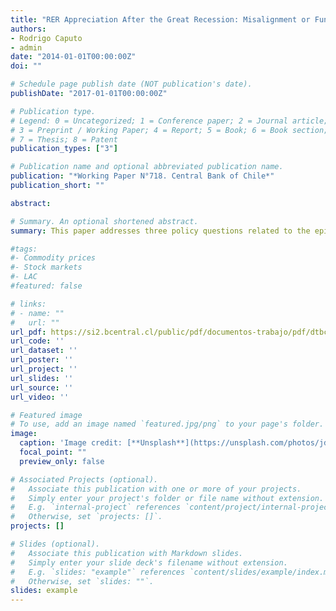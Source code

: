 ```yaml
---
title: "RER Appreciation After the Great Recession: Misalignment or Fundamental Correction?"
authors:
- Rodrigo Caputo
- admin
date: "2014-01-01T00:00:00Z"
doi: ""

# Schedule page publish date (NOT publication's date).
publishDate: "2017-01-01T00:00:00Z"

# Publication type.
# Legend: 0 = Uncategorized; 1 = Conference paper; 2 = Journal article;
# 3 = Preprint / Working Paper; 4 = Report; 5 = Book; 6 = Book section;
# 7 = Thesis; 8 = Patent
publication_types: ["3"]

# Publication name and optional abbreviated publication name.
publication: "*Working Paper N°718. Central Bank of Chile*"
publication_short: ""

abstract: 

# Summary. An optional shortened abstract.
summary: This paper addresses three policy questions related to the episodes of real exchange rate (RER) appreciation in the aftermath of the 2008-09 global financial crisis. First, we determine the extent to which recent movements in RER, in several countries, are driven by changes in RER determinants (fundamentals) and correction of past misalignments or if they constitute a movement away from equilibrium (i.e. a misalignment itself). Second, we quantify the importance of non-fundamental variables such as the interest rate differential, the rate of growth of foreign reserves and credit growth in affecting the RER short-run dynamics. Third, we assess the impact of the exchange rate regime on the RER speed adjustment, distinguishing between emerging and developed economies. We conclude that countries that experienced a significant RER appreciation, in the aftermath of the 2009 crises, were undervalued before the crisis hit. In this context, movements in the RER after the crisis were driven by correction of past misalignments as well as a reaction to movements in economic fundamentals. Finally, emerging economies with less flexible exchange rate regimes show a slower speed of RER adjustment towards its long-run equilibrium.

#tags:
#- Commodity prices
#- Stock markets
#- LAC
#featured: false

# links:
# - name: ""
#   url: ""
url_pdf: https://si2.bcentral.cl/public/pdf/documentos-trabajo/pdf/dtbc718.pdf
url_code: ''
url_dataset: ''
url_poster: ''
url_project: ''
url_slides: ''
url_source: ''
url_video: ''

# Featured image
# To use, add an image named `featured.jpg/png` to your page's folder. 
image:
  caption: 'Image credit: [**Unsplash**](https://unsplash.com/photos/jdD8gXaTZsc)'
  focal_point: ""
  preview_only: false

# Associated Projects (optional).
#   Associate this publication with one or more of your projects.
#   Simply enter your project's folder or file name without extension.
#   E.g. `internal-project` references `content/project/internal-project/index.md`.
#   Otherwise, set `projects: []`.
projects: []

# Slides (optional).
#   Associate this publication with Markdown slides.
#   Simply enter your slide deck's filename without extension.
#   E.g. `slides: "example"` references `content/slides/example/index.md`.
#   Otherwise, set `slides: ""`.
slides: example
---
```

